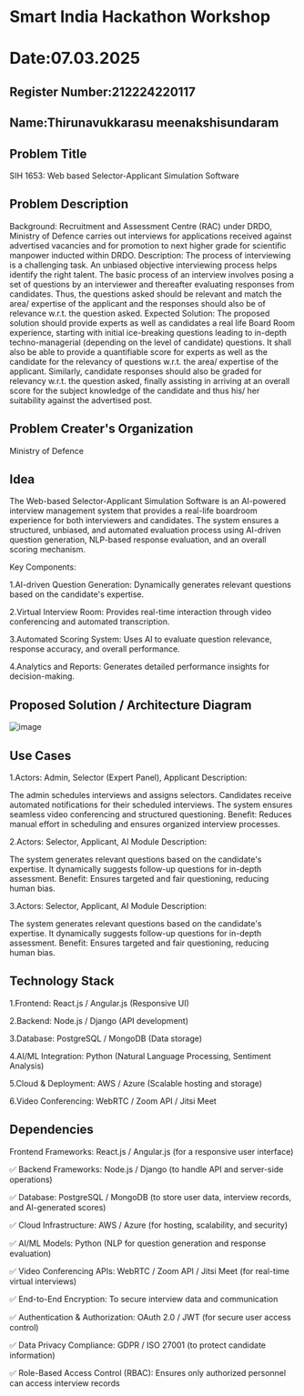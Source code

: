 # Smart India Hackathon Workshop
# Date:07.03.2025
## Register Number:212224220117
## Name:Thirunavukkarasu meenakshisundaram
## Problem Title
SIH 1653: Web based Selector-Applicant Simulation Software
## Problem Description
Background: Recruitment and Assessment Centre (RAC) under DRDO, Ministry of Defence carries out interviews for applications received against advertised vacancies and for promotion to next higher grade for scientific manpower inducted within DRDO. Description: The process of interviewing is a challenging task. An unbiased objective interviewing process helps identify the right talent. The basic process of an interview involves posing a set of questions by an interviewer and thereafter evaluating responses from candidates. Thus, the questions asked should be relevant and match the area/ expertise of the applicant and the responses should also be of relevance w.r.t. the question asked. Expected Solution: The proposed solution should provide experts as well as candidates a real life Board Room experience, starting with initial ice-breaking questions leading to in-depth techno-managerial (depending on the level of candidate) questions. It shall also be able to provide a quantifiable score for experts as well as the candidate for the relevancy of questions w.r.t. the area/ expertise of the applicant. Similarly, candidate responses should also be graded for relevancy w.r.t. the question asked, finally assisting in arriving at an overall score for the subject knowledge of the candidate and thus his/ her suitability against the advertised post.

## Problem Creater's Organization
Ministry of Defence

## Idea

The Web-based Selector-Applicant Simulation Software is an AI-powered interview management system that provides a real-life boardroom experience for both interviewers and candidates. The system ensures a structured, unbiased, and automated evaluation process using AI-driven question generation, NLP-based response evaluation, and an overall scoring mechanism.

Key Components:

1.AI-driven Question Generation: Dynamically generates relevant questions based on the candidate's expertise.

2.Virtual Interview Room: Provides real-time interaction through video conferencing and automated transcription.

3.Automated Scoring System: Uses AI to evaluate question relevance, response accuracy, and overall performance.

4.Analytics and Reports: Generates detailed performance insights for decision-making.

## Proposed Solution / Architecture Diagram

![image](https://github.com/user-attachments/assets/bbccbb01-0991-4522-88d7-6be644aa59f5)


## Use Cases

1.Actors: Admin, Selector (Expert Panel), Applicant
Description:

The admin schedules interviews and assigns selectors.
Candidates receive automated notifications for their scheduled interviews.
The system ensures seamless video conferencing and structured questioning.
Benefit: Reduces manual effort in scheduling and ensures organized interview processes.

2.Actors: Selector, Applicant, AI Module
Description:

The system generates relevant questions based on the candidate's expertise.
It dynamically suggests follow-up questions for in-depth assessment.
Benefit: Ensures targeted and fair questioning, reducing human bias.

3.Actors: Selector, Applicant, AI Module
Description:

The system generates relevant questions based on the candidate's expertise.
It dynamically suggests follow-up questions for in-depth assessment.
Benefit: Ensures targeted and fair questioning, reducing human bias.




## Technology Stack

1.Frontend: React.js / Angular.js (Responsive UI)

2.Backend: Node.js / Django (API development)

3.Database: PostgreSQL / MongoDB (Data storage)

4.AI/ML Integration: Python (Natural Language Processing, Sentiment Analysis)

5.Cloud & Deployment: AWS / Azure (Scalable hosting and storage)

6.Video Conferencing: WebRTC / Zoom API / Jitsi Meet

## Dependencies

Frontend Frameworks: React.js / Angular.js (for a responsive user interface)

✅ Backend Frameworks: Node.js / Django (to handle API and server-side operations)

✅ Database: PostgreSQL / MongoDB (to store user data, interview records, and AI-generated scores)

✅ Cloud Infrastructure: AWS / Azure (for hosting, scalability, and security)

✅ AI/ML Models: Python (NLP for question generation and response evaluation)

✅ Video Conferencing APIs: WebRTC / Zoom API / Jitsi Meet (for real-time virtual interviews)

✅ End-to-End Encryption: To secure interview data and communication

✅ Authentication & Authorization: OAuth 2.0 / JWT (for secure user access control)

✅ Data Privacy Compliance: GDPR / ISO 27001 (to protect candidate information)

✅ Role-Based Access Control (RBAC): Ensures only authorized personnel can access interview records
